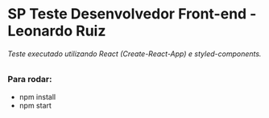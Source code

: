 # SP Teste Desenvolvedor Front-end - Leonardo Ruiz

###### Teste executado utilizando React (Create-React-App) e styled-components.

### Para rodar:
* npm install
* npm start